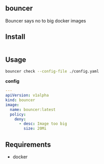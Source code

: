 ## bouncer

Bouncer says no to big docker images

## Install
```bash

```

## Usage
```bash
bouncer check --config-file ./config.yaml
```

**config**
```yaml
---
apiVersion: v1alpha
kind: bouncer
image:
  name: bouncer:latest
  policy:
    deny:
      - desc: Image too big
        size: 20Mi
```

## Requirements

* docker
